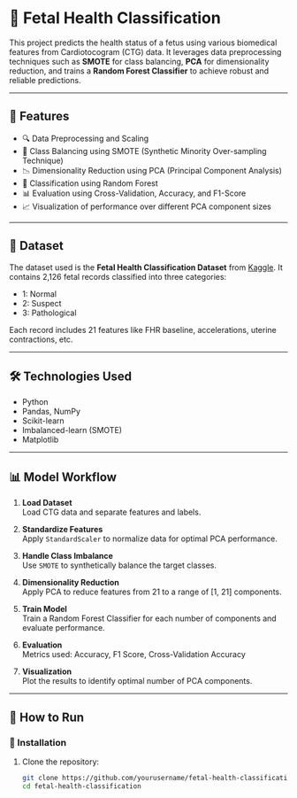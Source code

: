 # 🧠 Fetal Health Classification

This project predicts the health status of a fetus using various biomedical features from Cardiotocogram (CTG) data. It leverages data preprocessing techniques such as **SMOTE** for class balancing, **PCA** for dimensionality reduction, and trains a **Random Forest Classifier** to achieve robust and reliable predictions.

---

## 📌 Features

- 🔍 Data Preprocessing and Scaling  
- 🔁 Class Balancing using SMOTE (Synthetic Minority Over-sampling Technique)  
- 📉 Dimensionality Reduction using PCA (Principal Component Analysis)  
- 🌲 Classification using Random Forest  
- 📊 Evaluation using Cross-Validation, Accuracy, and F1-Score  
- 📈 Visualization of performance over different PCA component sizes

---

## 📂 Dataset

The dataset used is the **Fetal Health Classification Dataset** from [Kaggle](https://www.kaggle.com/datasets/andrewmvd/fetal-health-classification). It contains 2,126 fetal records classified into three categories:

- 1: Normal  
- 2: Suspect  
- 3: Pathological  

Each record includes 21 features like FHR baseline, accelerations, uterine contractions, etc.

---

## 🛠️ Technologies Used

- Python  
- Pandas, NumPy  
- Scikit-learn  
- Imbalanced-learn (SMOTE)  
- Matplotlib  

---

## 📊 Model Workflow

1. **Load Dataset**  
   Load CTG data and separate features and labels.

2. **Standardize Features**  
   Apply `StandardScaler` to normalize data for optimal PCA performance.

3. **Handle Class Imbalance**  
   Use `SMOTE` to synthetically balance the target classes.

4. **Dimensionality Reduction**  
   Apply PCA to reduce features from 21 to a range of [1, 21] components.

5. **Train Model**  
   Train a Random Forest Classifier for each number of components and evaluate performance.

6. **Evaluation**  
   Metrics used: Accuracy, F1 Score, Cross-Validation Accuracy

7. **Visualization**  
   Plot the results to identify optimal number of PCA components.

---

## 📌 How to Run

### 🔧 Installation

1. Clone the repository:
   ```bash
   git clone https://github.com/yourusername/fetal-health-classification.git
   cd fetal-health-classification
